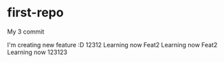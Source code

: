 # first-repo

My 3 commit

I'm creating new feature :D
12312
Learning now
Feat2
Learning now
Feat2
Learning now
123123
